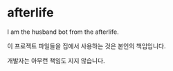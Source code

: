 # afterlife
I am the husband bot from the afterlife.

이 프로젝트 파일들을 집에서 사용하는 것은 본인의 책임입니다.

개발자는 아무런 책임도 지지 않습니다.
